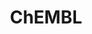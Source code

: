 ---
bigquery: https://console.cloud.google.com/bigquery?p=patents-public-data&d=ebi_chembl&page=dataset
citation: '"The ChEMBL database in 2017." Anna Gaulton, Anne Hersey, Michał Nowotka,
  A Patrícia Bento, Jon Chambers, David Mendez, Prudence Mutowo, Francis Atkinson,
  Louisa J Bellis, Elena Cibrián-Uhalte, Mark Davies, Nathan Dedman, Anneli Karlsson,
  María Paula Magariños, John P Overington, George Papadatos, Ines Smit, Andrew R
  Leach Nucleic acids Research (2017) 45 (Database Issue), D945-D954'
contributors: European Bioinformatics Institute
cost: None
description: ChEMBL Data is a manually curated database of small molecules used in
  drug discovery, including information about existing patented drugs.
documentation: 'schema: https://www.ebi.ac.uk/chembl/db_schema


  '
last_edit: Mon, 04 Apr 2022 19:07:30 GMT
location: https://console.cloud.google.com/marketplace/product/google_patents_public_datasets/chembl
maintained_by: EMBL-EBI, an outstation of European Molecular Biology Laboratory
related_publications: '

  ChEMBL: towards direct deposition of bioassay data.


  Mendez D, Gaulton A, Bento AP, Chambers J, De Veij M, Félix E, Magariños MP, Mosquera
  JF, Mutowo P, Nowotka M, Gordillo-Marañón M, Hunter F, Junco L, Mugumbate G, Rodriguez-Lopez
  M, Atkinson F, Bosc N, Radoux CJ, Segura-Cabrera A, Hersey A, Leach AR.


  — Nucleic Acids Res. 2019; 47(D1):D930-D940. doi: 10.1093/nar/gky1075

  '
schema_fields: '[''assay_subcellular_fraction'', ''entity_type'', ''relationship_desc'',
  ''efo_id'', ''mutation'', ''cx_logd'', ''strength'', ''full_mwt'', ''ddd_units'',
  ''warning_description'', ''bao_id'', ''comp_go_id'', ''warnref_id'', ''biocomp_id'',
  ''cx_most_apka'', ''tid'', ''normal_range_min'', ''name'', ''standard_value'', ''molecular_species'',
  ''psa'', ''related_tid'', ''drug_substance_flag'', ''who_name'', ''aromatic_rings'',
  ''type'', ''ddd_comment'', ''heavy_atoms'', ''assay_strain'', ''max_phase'', ''sequence'',
  ''relationship'', ''qed_weighted'', ''cl_lincs_id'', ''withdrawn_country'', ''active_ingredient'',
  ''tid_fixed'', ''cellosaurus_id'', ''selectivity_comment'', ''site_residues'', ''num_ro5_violations'',
  ''direct_interaction'', ''cell_name'', ''creation_date'', ''accession'', ''definition'',
  ''mc_organism'', ''syn_type'', ''standard_inchi_key'', ''alert_set_id'', ''l1'',
  ''helm_notation'', ''canonical_smiles'', ''assay_source'', ''level5'', ''who_extra'',
  ''organism'', ''bei'', ''cell_source_tax_id'', ''ddd_value'', ''units'', ''compound_key'',
  ''warning_country'', ''natural_product'', ''drugind_id'', ''target_type'', ''acd_logp'',
  ''l4'', ''frac_code'', ''compound_name'', ''bao_endpoint'', ''hba_lipinski'', ''target_desc'',
  ''uo_units'', ''protclasssyn_id'', ''component_type'', ''l7'', ''withdrawn_reason'',
  ''relation'', ''bto_id'', ''normal_range_max'', ''standard_inchi'', ''src_id'',
  ''num_lipinski_ro5_violations'', ''acd_most_apka'', ''route'', ''src_compound_id'',
  ''level4_description'', ''ref_url'', ''doc_id'', ''uberon_id'', ''molecular_mechanism'',
  ''potential_duplicate'', ''usan_year'', ''l6'', ''mw_freebase'', ''assay_organism'',
  ''protein_class_id'', ''chebi_par_id'', ''hbd_lipinski'', ''assay_desc'', ''cpd_str_alert_id'',
  ''patent_id'', ''first_approval'', ''cell_ontology_id'', ''level4'', ''hba'', ''start_position'',
  ''alert_id'', ''last_active'', ''rtb'', ''volume'', ''met_id'', ''acd_most_bpka'',
  ''status'', ''last_page'', ''aspect'', ''irac_class_id'', ''record_id'', ''hbd'',
  ''journal'', ''active_molregno'', ''smarts'', ''level1'', ''enzyme_name'', ''assay_param_id'',
  ''res_stem_id'', ''homologue'', ''mc_target_type'', ''clo_id'', ''alogp'', ''src_description'',
  ''issue'', ''comp_class_id'', ''parent_id'', ''mol_frac_id'', ''targrel_id'', ''cell_id'',
  ''lle'', ''authors'', ''cell_source_organism'', ''stat'', ''year'', ''chembl_id'',
  ''mc_tax_id'', ''metabolite_record_id'', ''confidence'', ''domain_type'', ''doi'',
  ''ro3_pass'', ''product_id'', ''pref_name'', ''class_level'', ''nda_type'', ''ap_id'',
  ''num_alerts'', ''assay_test_type'', ''tbl'', ''sitecomp_id'', ''actsm_id'', ''published_value'',
  ''upper_value'', ''molfile'', ''mesh_heading'', ''description'', ''activity_count'',
  ''indref_id'', ''molsyn_id'', ''mec_id'', ''source_domain_id'', ''frac_class_id'',
  ''text_value'', ''parenteral'', ''domain_description'', ''qudt_units'', ''mc_target_name'',
  ''approval_date'', ''innovator_company'', ''ass_cls_map_id'', ''curated_by'', ''relationship_type'',
  ''dosage_form'', ''dosed_ingredient'', ''cell_source_tissue'', ''disease_efficacy'',
  ''component_id'', ''class_type'', ''publication_number'', ''pathway_id'', ''isoform'',
  ''src_assay_id'', ''hrac_class_id'', ''caloha_id'', ''l2'', ''published_relation'',
  ''ddd_admr'', ''level3_description'', ''cell_description'', ''level2_description'',
  ''acd_logd'', ''metref_id'', ''prodrug'', ''version'', ''synonyms'', ''data_validity_comment'',
  ''ref_type'', ''subgroup'', ''efo_term'', ''toid'', ''std_act_id'', ''set_name'',
  ''priority'', ''formulation_id'', ''irac_code'', ''result_flag'', ''mc_target_accession'',
  ''variant_id'', ''species_group_flag'', ''hrac_code'', ''standard_relation'', ''site_id'',
  ''chirality'', ''standard_upper_value'', ''warning_year'', ''mecref_id'', ''protein_class_desc'',
  ''atc_code'', ''component_synonym'', ''short_name'', ''action_type'', ''oral'',
  ''molecule_type'', ''black_box_warning'', ''standard_text_value'', ''met_comment'',
  ''standard_flag'', ''parent_molregno'', ''go_id'', ''mesh_id'', ''idx'', ''usan_stem'',
  ''research_stem'', ''mechanism_comment'', ''ridx'', ''usan_stem_id'', ''patent_expire_date'',
  ''rgid'', ''patent_use_code'', ''parameter_type'', ''warning_type'', ''polymer_flag'',
  ''source'', ''domain_name'', ''assay_id'', ''domain_id'', ''assay_type'', ''cx_logp'',
  ''full_molformula'', ''sequence_md5sum'', ''max_phase_for_ind'', ''mol_irac_id'',
  ''parent_go_id'', ''ingredient'', ''stem'', ''indication_class'', ''assay_tissue'',
  ''standard_type'', ''db_version'', ''downgraded'', ''le'', ''l8'', ''major_class'',
  ''warning_id'', ''job_id'', ''protein_class_synonym'', ''targcomp_id'', ''comments'',
  ''trade_name'', ''doc_type'', ''annotation'', ''db_source'', ''delist_flag'', ''l3'',
  ''ad_type'', ''tax_id'', ''company'', ''compsyn_id'', ''withdrawn_flag'', ''therapeutic_flag'',
  ''availability_type'', ''curation_comment'', ''level3'', ''substrate_record_id'',
  ''molregno'', ''ref_id'', ''tissue_id'', ''predbind_id'', ''level2'', ''orig_description'',
  ''standard_units'', ''cidx'', ''patent_no'', ''first_in_class'', ''submission_date'',
  ''compd_id'', ''updated_by'', ''drug_record_id'', ''activity_comment'', ''inorganic_flag'',
  ''parameter_value'', ''mechanism_of_action'', ''value'', ''topical'', ''path'',
  ''country'', ''previous_company'', ''label'', ''prod_pat_id'', ''level1_description'',
  ''met_conversion'', ''withdrawn_year'', ''binding_site_comment'', ''target_mapping'',
  ''updated_on'', ''published_units'', ''mol_hrac_id'', ''oc_id'', ''smid'', ''assay_tax_id'',
  ''activity_id'', ''alert_name'', ''structure_type'', ''stem_class'', ''pchembl_value'',
  ''entity_id'', ''warning_class'', ''sei'', ''end_position'', ''pathway_key'', ''first_page'',
  ''ddd_id'', ''l5'', ''assay_class_id'', ''abstract'', ''confidence_score'', ''pubmed_id'',
  ''co_stem_id'', ''mol_atc_id'', ''title'', ''mw_monoisotopic'', ''log_id'', ''withdrawn_class'',
  ''parent_type'', ''prediction_method'', ''assay_cell_type'', ''src_short_name'',
  ''published_type'', ''site_name'', ''as_id'', ''cx_most_bpka'', ''bao_format'',
  ''enzyme_tid'', ''usan_substem'', ''drug_product_flag'', ''aidx'', ''usan_stem_definition'',
  ''applicant_full_name'', ''assay_category'']'
shortname: chembl
tags:
- biotechnology
- health
- chemical
- bioinformatics
- medical
terms_of_use: CC BY-SA 3.0
title: ChEMBL
uuid: e232a192-965c-4ec9-904c-155b6dfe56c5
---